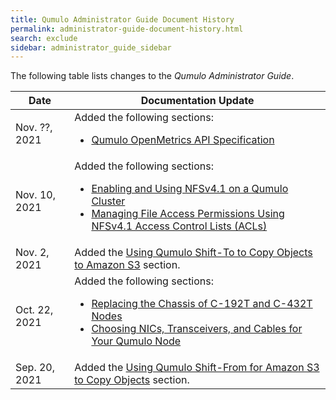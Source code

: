 ```yaml
---
title: Qumulo Administrator Guide Document History
permalink: administrator-guide-document-history.html
search: exclude
sidebar: administrator_guide_sidebar
---
```


The following table lists changes to the _Qumulo Administrator Guide_.

<table>
  <thead>
    <tr>
      <th>Date</th>
      <th>Documentation Update</th>
    </tr>
  </thead>
  <tbody>
    <tr>
      <td>Nov. ??, 2021</td>
      <td>Added the following sections:
          <ul>
            <li><a href="/openmetrics-api-specification.html">Qumulo OpenMetrics API Specification</a></li>
          </ul>
      </td>
    </tr>
    <tr>
      <td>Nov. 10, 2021</td>
      <td>Added the following sections:
          <ul>
            <li><a href="/nfsv4.1-enabling-using.html">Enabling and Using NFSv4.1 on a Qumulo Cluster</a></li>
            <li><a href="/nfsv4.1-auth-sys-acls.html">Managing File Access Permissions Using NFSv4.1 Access Control Lists (ACLs)</a></li>
          </ul>
      </td>
    </tr>
    <tr>
      <td>Nov. 2, 2021</td>
      <td>Added the <a href="/shift-to-s3.html">Using Qumulo Shift-To to Copy Objects to Amazon S3</a> section.</td>
    </tr>
    <tr>
      <td>Oct. 22, 2021</td>
      <td>Added the following sections:
        <ul>
          <li><a href="/c-192t-c-432t-chassis-replacement.html">Replacing the Chassis of C-192T and C-432T Nodes</a></li>
          <li><a href="/nics-transceivers-cables.html">Choosing NICs, Transceivers, and Cables for Your Qumulo Node</a></li>
        </ul>
      </td>
    </tr>
    <tr>
      <td>Sep. 20, 2021</td>
      <td>Added the <a href="/shift-from-s3.html">Using Qumulo Shift-From for Amazon S3 to Copy Objects</a> section.</td>
    </tr>
  </tbody>
</table>
